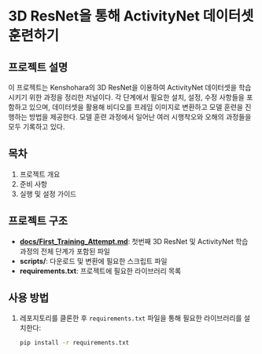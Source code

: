 # 3D ResNet을 통해 ActivityNet 데이터셋 훈련하기

## 프로젝트 설명
이 프로젝트는 Kenshohara의 3D ResNet을 이용하여 ActivityNet 데이터셋을 학습시키기 위한 과정을 정리한 저널이다. 
각 단계에서 필요한 설치, 설정, 수정 사항들을 포함하고 있으며, 데이터셋을 활용해 비디오를 프레임 이미지로 변환하고 모델 훈련을 진행하는 방법을 제공한다.
모델 훈련 과정에서 일어난 여러 시행착오와 오해의 과정들을 모두 기록하고 있다.

## 목차
1. 프로젝트 개요
2. 준비 사항
3. 실행 및 설정 가이드

## 프로젝트 구조
- [**docs/First_Training_Attempt.md**](docs/First_Training_Attempt.md): 첫번째 3D ResNet 및 ActivityNet 학습 과정의 전체 단계가 포함된 파일
- **scripts/**: 다운로드 및 변환에 필요한 스크립트 파일
- **requirements.txt**: 프로젝트에 필요한 라이브러리 목록

## 사용 방법
1. 레포지토리를 클론한 후 `requirements.txt` 파일을 통해 필요한 라이브러리를 설치한다:
   ```bash
   pip install -r requirements.txt
